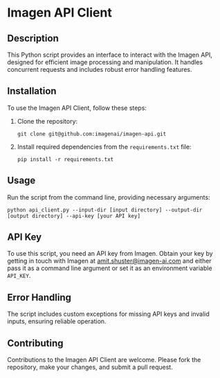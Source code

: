 # Imagen API Client

## Description

This Python script provides an interface to interact with the Imagen API, designed for efficient image processing and
manipulation. It handles concurrent requests and includes robust error handling features.

## Installation

To use the Imagen API Client, follow these steps:

1. Clone the repository:
   ```
   git clone git@github.com:imagenai/imagen-api.git
   ```
2. Install required dependencies from the `requirements.txt` file:
   ```
   pip install -r requirements.txt
   ```

## Usage

Run the script from the command line, providing necessary arguments:

```
python api_client.py --input-dir [input directory] --output-dir [output directory] --api-key [your API key]
```

## API Key

To use this script, you need an API key from Imagen. Obtain your key by getting in touch with Imagen
at [amit.shuster@imagen-ai.com](mailto:amit.shuster@imagen-ai.com) and either pass it as a command line argument or set it as an
environment variable `API_KEY`.

## Error Handling

The script includes custom exceptions for missing API keys and invalid inputs, ensuring reliable operation.

## Contributing

Contributions to the Imagen API Client are welcome. Please fork the repository, make your changes, and submit a pull
request.


